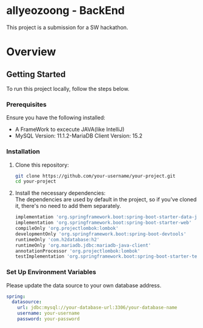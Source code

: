 # allyeozoong - BackEnd
This project is a submission for a SW hackathon.

# Overview



## Getting Started

To run this project locally, follow the steps below.

### Prerequisites

Ensure you have the following installed:

- A FrameWork to excecute JAVA(like IntelliJ)
- MySQL Version: 11.1.2-MariaDB Client Version: 15.2

### Installation

1. Clone this repository:

    ```bash
    git clone https://github.com/your-username/your-project.git
    cd your-project
    ```

2. Install the necessary dependencies: <br/>
   The dependencies are used by default in the project, so if you've cloned it, there's no need to add them separately.
    ```bash
    implementation 'org.springframework.boot:spring-boot-starter-data-jpa'
	implementation 'org.springframework.boot:spring-boot-starter-web'
	compileOnly 'org.projectlombok:lombok'
	developmentOnly 'org.springframework.boot:spring-boot-devtools'
	runtimeOnly 'com.h2database:h2'
	runtimeOnly 'org.mariadb.jdbc:mariadb-java-client'
	annotationProcessor 'org.projectlombok:lombok'
	testImplementation 'org.springframework.boot:spring-boot-starter-test'
    ```

### Set Up Environment Variables
Please update the data source to your own database address.
```yaml
spring:
  datasource:
    url: jdbc:mysql://your-database-url:3306/your-database-name
    username: your-username
    password: your-password
```
